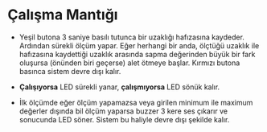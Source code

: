 # Çalışma Mantığı

- Yeşil butona 3 saniye basılı tutunca bir uzaklığı hafızasına kaydeder. Ardından sürekli ölçüm yapar. Eğer herhangi bir anda, ölçtüğü uzaklık ile hafızasına kaydettiği uzaklık arasında sapma değerinden büyük bir fark oluşursa (önünden biri geçerse) alet ötmeye başlar. Kırmızı butona basınca sistem devre dışı kalır.

- **Çalışıyorsa** LED sürekli yanar, **çalışmıyorsa** LED sönük kalır.

- İlk ölçümde eğer ölçüm yapamazsa veya girilen minimum ile maximum değerler dışında bil ölçüm yaparsa buzzer 3 kere ses çıkarır ve sonucunda LED söner. Sistem bu haliyle devre dışı şekilde kalır.
